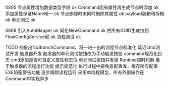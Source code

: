 ﻿0805
节点属性增加数据类型字段 ok 
Command固有属性再生成节点时添加 ok
添加属性保证Name唯一 ok
节点删除时未同时删除其属性 ok
payload装箱和拆箱 ok
单元测试  ok

0806
引入AutoMapper ok
简化NewCommand ok
把所有GUID生成拉到FlowConfigService层 ok
流程测试 ok

TODO
抽象出NoBranchCommand，将一进一出的流程节点标准化
延迟cmd测试开发
触发器开发
触发器的单元测试按钮改为手动触发按钮
command规范化日志
cmd添加是否可自定义属性标志位
单元测试按钮并发锁
Runtime超时判断
基于触发器的流程运行功能
提示规范化
执行过程中避免查配置库，缓存所有配置
EXE阻塞警告功能
逐步跟踪流程运行
采用单线程模型，所有外部操作在Command中实现异步